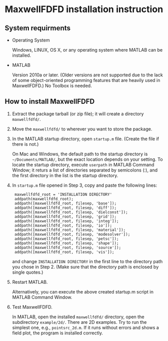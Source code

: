 MaxwellFDFD installation instruction
====================================
System requirments
------------------
- Operating System

	Windows, LINUX, OS X, or any operating system where MATLAB can be installed.

- MATLAB

	Version 2010a or later.  (Older versions are not supported due to the lack of some object-oriented programming features that are heavily used in MaxwellFDFD.)  No Toolbox is needed.


How to install MaxwellFDFD
--------------------------
1. Extract the package tarball (or zip file); it will create a directory `maxwellfdfd/`.

2. Move the `maxwellfdfd/` to wherever you want to store the package.

3. In the MATLAB startup directory, open `startup.m` file.  (Create the file if there is not.)  

	On Mac and Windows, the default path to the startup directory is `~/Documents/MATLAB/`, but the exact location depends on your setting.  To locate the startup directory, execute `userpath` in MATLAB Command Window; it returs a list of directories separated by semicolons (:), and the first directory in the list is the startup directory.

4. In `startup.m` file opened in Step 3, copy and paste the following lines:

		maxwellfdfd_root = 'INSTALLATION DIRECTORY'
		addpath(maxwellfdfd_root);
		addpath([maxwellfdfd_root, filesep, 'base']);
		addpath([maxwellfdfd_root, filesep, 'diff']);
		addpath([maxwellfdfd_root, filesep, 'dielconst']);
		addpath([maxwellfdfd_root, filesep, 'grid']);
		addpath([maxwellfdfd_root, filesep, 'integ']);
		addpath([maxwellfdfd_root, filesep, 'io']);
		addpath([maxwellfdfd_root, filesep, 'material']);
		addpath([maxwellfdfd_root, filesep, 'modesolver']);
		addpath([maxwellfdfd_root, filesep, 'petsc']);
		addpath([maxwellfdfd_root, filesep, 'shape']);
		addpath([maxwellfdfd_root, filesep, 'source']);
		addpath([maxwellfdfd_root, filesep, 'vis']);

	and change `INSTALLATION DIRECTORY` in the first line to the directory path you chose in Step 2.  (Make sure that the directory path is enclosed by single quotes.)

5. Restart MATLAB.  

	Alternatively, you can execute the above created startup.m script in MATLAB Command Window.

6. Test MaxwellFDFD.

	In MATLAB, open the installed `maxwellfdfd/` directory, open the subdirectory `example/2d/`.  There are 2D examples.  Try to run the simplest one, e.g., `pointsrc_2d.m`.  If it runs without errors and shows a field plot, the program is installed correctly.
